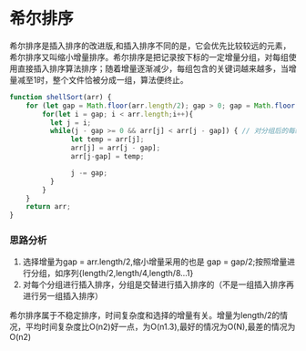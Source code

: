 # 希尔排序

希尔排序是插入排序的改进版,和插入排序不同的是，它会优先比较较远的元素，希尔排序又叫缩小增量排序。希尔排序是把记录按下标的一定增量分组，对每组使用直接插入排序算法排序；随着增量逐渐减少，每组包含的关键词越来越多，当增量减至1时，整个文件恰被分成一组，算法便终止。

```javascript
function shellSort(arr) {
    for (let gap = Math.floor(arr.length/2); gap > 0; gap = Math.floor(gap/2)){ // 增量gap，并逐步缩小增量
        for(let i = gap; i < arr.length;i++){
          let j = i;
          while(j - gap >= 0 && arr[j] < arr[j - gap]) { // 对分组后的每组元素进行直接插入
               let temp = arr[j];
               arr[j] = arr[j - gap];
               arr[j-gap] = temp;

               j -= gap;
          }
        }
    }
    return arr;
}
```

### 思路分析

1) 选择增量为gap = arr.length/2,缩小增量采用的也是 gap = gap/2;按照增量进行分组，如序列{length/2,length/4,length/8...1}
2) 对每个分组进行插入排序，分组是交替进行插入排序的（不是一组插入排序再进行另一组插入排序）

希尔排序属于不稳定排序，时间复杂度和选择的增量有关。增量为length/2的情况，平均时间复杂度比O(n2)好一点，为O(n1.3),最好的情况为O(N),最差的情况为O(n2)
